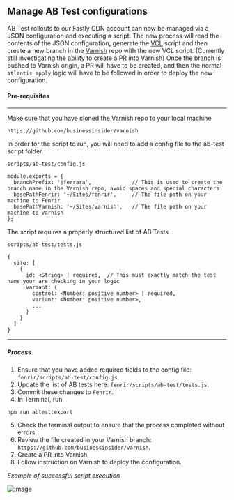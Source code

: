 ## Manage AB Test configurations
AB Test rollouts to our Fastly CDN account can now be managed via a JSON configuration and executing a script. The new process will read the contents of the JSON configuration, generate the [VCL](https://docs.fastly.com/vcl/) script and then create a new branch in the [Varnish](https://github.com/businessinsider/varnish) repo with the new VCL script. (Currently still investigating the ability to create a PR into Varnish)  Once the branch is pushed to Varnish origin, a PR will have to be created, and then the normal `atlantis apply` logic will have to be followed in order to deploy the new configuration.

#### Pre-requisites
---------
Make sure that you have cloned the Varnish repo to your local machine

```
https://github.com/businessinsider/varnish
```

In order for the script to run, you will need to add a config file to the ab-test script folder.

```
scripts/ab-test/config.js

module.exports = {
  branchPrefix: 'jferrara',             // This is used to create the branch name in the Varnish repo, avoid spaces and special characters
  basePathFenrir: '~/Sites/fenrir',     // The file path on your machine to Fenrir
  basePathVarnish: '~/Sites/varnish',   // The file path on your machine to Varnish
};
```

The script requires a properly structured list of AB Tests

```
scripts/ab-test/tests.js

{
  site: [  
    {
      id: <String> | required,  // This must exactly match the test name your are checking in your logic
      variant: {
        control: <Number: positive number> | required,
        variant: <Number: positive number>,
        ...
      }
    }
  ]
}
```

---------

##### Process

1. Ensure that you have added required fields to the config file: `fenrir/scripts/ab-test/config.js`
2. Update the list of AB tests here: `fenrir/scripts/ab-test/tests.js`.
3. Commit these changes to `Fenrir`.
4. In Terminal, run 
```
npm run abtest:export
```
5. Check the terminal output to ensure that the process completed without errors.
6. Review the file created in your Varnish branch: `https://github.com/businessinsider/varnish`.
7. Create a PR into Varnish
8. Follow instruction on Varnish to deploy the configuration.


_Example of successful script execution_

![image](https://user-images.githubusercontent.com/14058449/73584457-a099ac00-4466-11ea-8b32-93ad13ad8702.png)